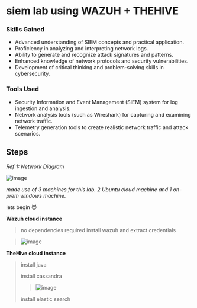 # siem lab using WAZUH + THEHIVE

### Skills Gained

- Advanced understanding of SIEM concepts and practical application.
- Proficiency in analyzing and interpreting network logs.
- Ability to generate and recognize attack signatures and patterns.
- Enhanced knowledge of network protocols and security vulnerabilities.
- Development of critical thinking and problem-solving skills in cybersecurity.

### Tools Used

- Security Information and Event Management (SIEM) system for log ingestion and analysis.
- Network analysis tools (such as Wireshark) for capturing and examining network traffic.
- Telemetry generation tools to create realistic network traffic and attack scenarios.


## Steps

*Ref 1: Network Diagram*

![image](https://github.com/maybewale/siem-lab/assets/78131867/1dbfc263-34bb-4e0d-adb8-857da97072eb)

*made use of 3 machines for this lab. 2 Ubuntu cloud machine and 1 on-prem windows machine.*

lets begin 😈


**Wazuh cloud instance** 
> no dependencies required
> install wazuh and extract credentials 
  
> ![image](https://github.com/maybewale/siem-lab/assets/78131867/fe5d40f5-bcc9-4522-8b23-4425782632fc) 



**TheHive cloud instance**

> install java
> 
> install cassandra
> >![image](https://github.com/maybewale/siem-lab/assets/78131867/3714c990-a435-437b-9615-e952991fe8e9)
>
> install elastic search
